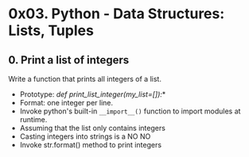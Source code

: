 # 0x03. Python - Data Structures: Lists, Tuples


## 0. Print a list of integers

Write a function that prints all integers of a list.

- Prototype: *def print_list_integer(my_list=[]):**
- Format: one integer per line.
- Invoke python's built-in `__import__()` function to 
  import modules at runtime.
- Assuming that the list only contains integers
- Casting integers into strings is a NO NO
- Invoke str.format() method to print integers
